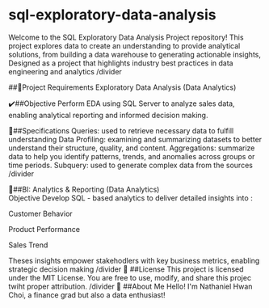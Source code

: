 # sql-exploratory-data-analysis
Welcome to the SQL Exploratory Data Analysis Project repository! This project explores data  to create an understanding to provide analytical solutions, from building a data warehouse to generating actionable insights, Designed as a project that highlights industry best practices in data engineering and analytics
/divider

##📝Project Requirements
Exploratory Data Analysis (Data Analytics) 

✔️##Objective
Perform EDA using SQL Server to analyze sales data, enabling analytical reporting and informed decision making.

🧮##Specifications
Queries: used to retrieve necessary data to fulfill understanding
Data Profiling: examining and summarizing datasets to better understand their structure, quality, and content.
Aggregations: summarize data to help you identify patterns, trends, and anomalies across groups or time periods.
Subquery: used to generate complex data from the sources 
/divider

🎯##BI: Analytics & Reporting (Data Analytics) \
Objective
Develop SQL - based analytics to deliver detailed insights into :

Customer Behavior

Product Performance

Sales Trend

Theses insights empower stakehodlers with key business metrics, enabling strategic decision making
/divider
🚧 ##License
This project is licensed under the MIT License. You are free to use, modify, and share this projec twiht proper attribution.
/divider
🎁 ##About Me
Hello! I'm Nathaniel Hwan Choi, a finance grad but also a data enthusiast!
